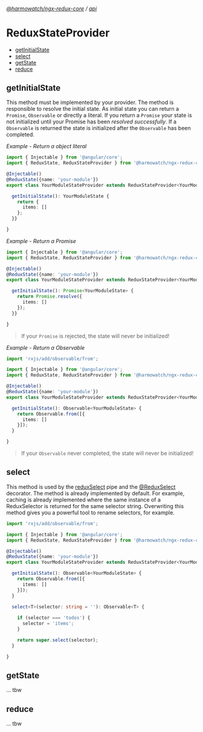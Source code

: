 ###### [@harmowatch/ngx-redux-core](../../README.md) / [api](../index.md)
 
# ReduxStateProvider

+ [getInitialState](#getinitialstate)
+ [select](#select)
+ [getState](#getstate)
+ [reduce](#reduce)

## getInitialState

This method must be implemented by your provider. The method is responsible to resolve the initial state. As initial state 
you can return a `Promise`, `Observable` or directly a literal. If you return a `Promise` your state is not initialized 
until your Promise has been *resolved successfully*. If a `Observable` is returned the state is initialized after the
`Observable` has been completed.

*Example - Return a object literal*

```ts
import { Injectable } from '@angular/core';
import { ReduxState, ReduxStateProvider } from '@harmowatch/ngx-redux-core';

@Injectable()
@ReduxState({name: 'your-module'})
export class YourModuleStateProvider extends ReduxStateProvider<YourModuleState> {

  getInitialState(): YourModuleState {
    return {
      items: []
    };
  }}

}
```

*Example - Return a Promise*

```ts
import { Injectable } from '@angular/core';
import { ReduxState, ReduxStateProvider } from '@harmowatch/ngx-redux-core';

@Injectable()
@ReduxState({name: 'your-module'})
export class YourModuleStateProvider extends ReduxStateProvider<YourModuleState> {

  getInitialState(): Promise<YourModuleState> {
    return Promise.resolve({
      items: []
    });
  }}

}
```

> If your `Promise` is rejected, the state will never be initialized!

*Example - Return a Observable*

```ts
import 'rxjs/add/observable/from';

import { Injectable } from '@angular/core';
import { ReduxState, ReduxStateProvider } from '@harmowatch/ngx-redux-core';

@Injectable()
@ReduxState({name: 'your-module'})
export class YourModuleStateProvider extends ReduxStateProvider<YourModuleState> {

  getInitialState(): Observable<YourModuleState> {
    return Observable.from([{
      items: []
    }]);
  }

}
```

> If your `Observable` never completed, the state will never be initialized!

## select

This method is used by the [reduxSelect](../pipes/redux-select.md) pipe and the [@ReduxSelect](../decorators/redux-select.md) 
decorator. The method is already implemented by default. For example, caching is already implemented where the same instance
of a ReduxSelector is returned for the same selector string. Overwriting this method gives you a powerful tool to rename
selectors, for example.

```ts
import 'rxjs/add/observable/from';

import { Injectable } from '@angular/core';
import { ReduxState, ReduxStateProvider } from '@harmowatch/ngx-redux-core';

@Injectable()
@ReduxState({name: 'your-module'})
export class YourModuleStateProvider extends ReduxStateProvider<YourModuleState> {

  getInitialState(): Observable<YourModuleState> {
    return Observable.from([{
      items: []
    }]);
  }
  
  select<T>(selector: string = ''): Observable<T> {

    if (selector === 'todos') {
      selector = 'items';
    }

    return super.select(selector);
  }

}
```

## getState

... tbw

## reduce

... tbw
